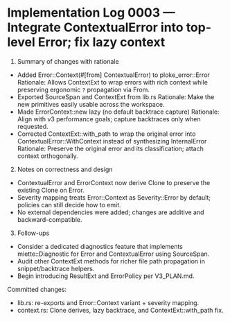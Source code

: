 # Implementation Log 0003 — Integrate ContextualError into top-level Error; fix lazy context

1) Summary of changes with rationale
- Added Error::Context(#[from] ContextualError) to ploke_error::Error
  Rationale: Allows ContextExt to wrap errors with rich context while preserving ergonomic `?` propagation via From.
- Exported SourceSpan and ContextExt from lib.rs
  Rationale: Make the new primitives easily usable across the workspace.
- Made ErrorContext::new lazy (no default backtrace capture)
  Rationale: Align with v3 performance goals; capture backtraces only when requested.
- Corrected ContextExt::with_path to wrap the original error into ContextualError::WithContext instead of synthesizing InternalError
  Rationale: Preserve the original error and its classification; attach context orthogonally.

2) Notes on correctness and design
- ContextualError and ErrorContext now derive Clone to preserve the existing Clone on Error.
- Severity mapping treats Error::Context as Severity::Error by default; policies can still decide how to emit.
- No external dependencies were added; changes are additive and backward-compatible.

3) Follow-ups
- Consider a dedicated diagnostics feature that implements miette::Diagnostic for Error and ContextualError using SourceSpan.
- Audit other ContextExt methods for richer file path propagation in snippet/backtrace helpers.
- Begin introducing ResultExt and ErrorPolicy per V3_PLAN.md.

Committed changes:
- lib.rs: re-exports and Error::Context variant + severity mapping.
- context.rs: Clone derives, lazy backtrace, and ContextExt::with_path fix.
